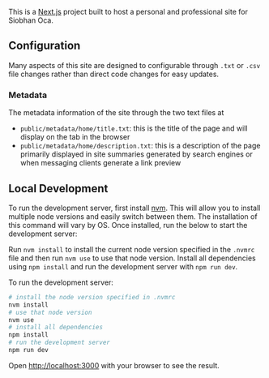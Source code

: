 This is a [Next.js](https://nextjs.org) project built to host a personal and professional site for Siobhan Oca.

## Configuration

Many aspects of this site are designed to configurable through `.txt` or `.csv` file changes rather than direct code changes for easy updates.

### Metadata

The metadata information of the site through the two text files at
- `public/metadata/home/title.txt`: this is the title of the page and will display on the tab in the browser
- `public/metadata/home/description.txt`: this is a description of the page primarily displayed in site summaries generated by search engines or when messaging clients generate a link preview

## Local Development

To run the development server, first install [nvm](https://github.com/nvm-sh/nvm). This will allow you to install multiple node versions and easily switch between them. The installation of this command will vary by OS. Once installed, run the below to start the development server:


Run `nvm install` to install the current node version specified in the `.nvmrc` file and then run `nvm use` to use that node version. Install all dependencies using `npm install` and run the development server with `npm run dev`.

To run the development server:

```bash
# install the node version specified in .nvmrc
nvm install
# use that node version
nvm use
# install all dependencies
npm install
# run the development server
npm run dev
```

Open [http://localhost:3000](http://localhost:3000) with your browser to see the result.